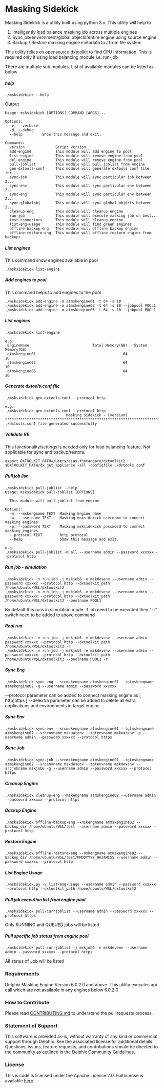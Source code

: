 # Masking Sidekick

Masking Sidekick is a utility built using python 3.x. This utility will help to  

  1. Intelligently load balance masking job across multiple engines
  2. Sync job/environment/global objects/entire engine using source engine
  3. Backup / Restore masking engine metadata to / from file system

This utility relies on opensource [dxtoolkit](https://github.com/delphix/dxtoolkit) to find CPU information. This is required only if using load balancing module i.e. run-job

There are multiple sub modules. List of available modules can be listed as below
##### help
```shell
./msksidekick --help
```
Output
```shell
Usage: msksidekick [OPTIONS] COMMAND [ARGS]...

Options:
  -v, --verbose
  -d, --debug
  --help         Show this message and exit.

Commands:
  version              Script Version
  add-engine           This module will add engine to pool
  list-engine          This module will remove engine from pool
  del-engine           This module will remove engine from pool
  pull-joblist         This module will pull joblist from engine
  gen-dxtools-conf     This module will generate dxtools conf file for...
  sync-job             This module will sync particular job between 2...
  sync-env             This module will sync particular env between 2...
  sync-eng             This module will sync particular env between 2...
  sync-globalobj       This module will sync global objects between 2...
  cleanup-eng          This module will cleanup engine
  run-job              This module will execute masking job on best...
  test-connectors      This module will cleanup engine
  list-eng-usage       This module will find green engines
  offline-backup-eng   This module will offline backup engine
  offline-restore-eng  This module will offline restore engine from backups
```

##### List engines
This command show engines available in pool
```shell
./msksidekick list-engine
```

##### Add engines to pool
This command helps to add engines to the pool
```shell
./msksidekick add-engine -m atmskengine01 -t 64 -s 10
./msksidekick add-engine -m atmskengine02 -t 64 -s 10 --jobpool POOL1 
./msksidekick add-engine -m atmskengine03 -t 64 -s 10 --jobpool POOL1 
```

##### List engines
```shell
./msksidekick list-engine

e.g.
 EngineName                             Total Memory(GB)   System Memory(GB)
 atmskengine01                                        64                  10
 atmskengine02                                        64                  10
 atmskengine03                                        64                  10
```

##### Generate dxtools.conf file
```shell
./msksidekick gen-dxtools-conf --protocol http

e.g.
./msksidekick gen-dxtools-conf --protocol http
                            Masking Sidekick - [version]
****************************************************************************************************
./dxtools.conf file generated successfully
```

##### Validate VE
This functionality/settings is needed only for load balancing feature. Not applicable for sync and backup/restore.
```shell
export DXTOOLKIT_PATH=/Users/ajay.thotangare/dxtoolkit2  
$DXTOOLKIT_PATH/dx_get_appliance -all -configfile ./dxtools.conf
```

##### Pull job list
```shell
./msksidekick pull-joblist --help
Usage: msksidekick pull-joblist [OPTIONS]

  This module will pull joblist from engine

Options:
  -m, --mskengname TEXT  Masking Engine name
  -u, --username TEXT    Masking msksidekick username to connect masking engines
  -p, --password TEXT    Masking msksidekick password to connect masking engines
  --protocol TEXT        http protocol
  --help                 Show this message and exit.

e.g.  
./msksidekick pull-joblist -m all --username admin --password xxxxxx --protocol http
```

##### Run job - simulation
```shell
./msksidekick -v run-job -j mskjob6 -e mskdevenv --username admin --password xxxxxx --protocol http --dxtoolkit_path /home/ubuntu/WSL/dxtoolkit2
./msksidekick -v run-job -j mskjob6 -e mskdevenv --username admin --password xxxxxx --protocol http --dxtoolkit_path /home/ubuntu/WSL/dxtoolkit2 --poolname POOL1
```
By default this runs in simulation mode. If job need to be executed then "-r" switch need to be added to above command
##### Real run
```shell
./msksidekick -v run-job -j mskjob6 -e mskdevenv --username admin --password xxxxxx --protocol http --dxtoolkit_path /home/ubuntu/WSL/dxtoolkit2 -r 
./msksidekick -v run-job -j mskjob6 -e mskdevenv --username admin --password xxxxxx --protocol http --dxtoolkit_path /home/ubuntu/WSL/dxtoolkit2 --poolname POOL1 -r 
```

##### Sync Eng
```shell
./msksidekick sync-eng --srcmskengname atmskengine01 --tgtmskengname atmskengine02 -g --username admin --password xxxxxx
```
 --protocol parameter can be added to connect masking engine as [ http|https ]
 --delextra parameter can be added to delete all extra applications and environments in target engine

##### Sync Env
```shell
./msksidekick sync-env --srcmskengname atmskengine01 --tgtmskengname atmskengine02 --srcenvname mskuatenv --tgtenvname mskuatenv -g --username admin --password xxxxxx --protocol https
```

##### Sync Job
```shell
./msksidekick sync-job --srcmskengname atmskengine01 --tgtmskengname atmskengine02 --srcenvname mskdevenv --tgtenvname mskdevenv --srcjobname mskjob6 -g --username admin --password xxxxxx --protocol https
```

##### Cleanup Engine
```shell
./msksidekick cleanup-eng --mskengname atmskengine02 --username admin --password xxxxxx --protocol https
```

##### Backup Engine
```shell
./msksidekick offline-backup-eng --mskengname atmskengine02 --backup_dir /home/ubuntu/WSL/test --username admin --password xxxxxx --protocol http
```

##### Restore Engine
```shell
./msksidekick offline-restore-eng --mskengname atmskengine02 --backup_dir /home/ubuntu/WSL/test/MMDDYYYY_HH24MISS --username admin --password xxxxxx --protocol http
```

##### List Engine Usage
```shell
./msksidekick.py -v list-eng-usage --username admin --password xxxxxx --protocol http --dxtoolkit_path /home/ubuntu/WSL/dxtoolkit2
```

##### Pull job execution list from engine pool
```shell
./msksidekick pull-currjoblist --username admin --password xxxxxx --protocol https 
```
Only RUNNING and QUEUED jobs will be listed

##### Pull specific job status from engine pool
```shell
./msksidekick pull-currjoblist -j mskjob6 -e mskdevenv --username admin --password xxxxxx --protocol https
```
All status of Job will be listed

### <a id="contribute"></a>Requirements
Delphix Masking Engine Version 6.0.2.0 and above. This utility executes api call which are not available in any engines below 6.0.2.0

### <a id="contribute"></a>How to Contribute

Please read [CONTRIBUTING.md](./CONTRIBUTING.md) to understand the pull requests process.

### <a id="statement-of-support"></a>Statement of Support

This software is provided as-is, without warranty of any kind or commercial support through Delphix. See the associated license for additional details. Questions, issues, feature requests, and contributions should be directed to the community as outlined in the [Delphix Community Guidelines](https://delphix.github.io/community-guidelines.html).

### <a id="license"></a>License

This is code is licensed under the Apache License 2.0. Full license is available [here](./LICENSE).

